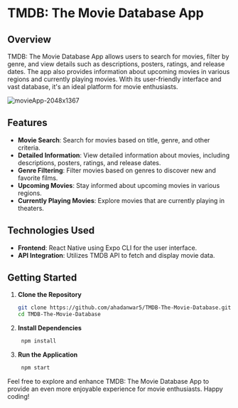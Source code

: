 # TMDB: The Movie Database App

## Overview

TMDB: The Movie Database App allows users to search for movies, filter by genre, and view details such as descriptions, posters, ratings, and release dates. The app also provides information about upcoming movies in various regions and currently playing movies. With its user-friendly interface and vast database, it's an ideal platform for movie enthusiasts.

![movieApp-2048x1367](https://github.com/ahadanwar5/TMDB-The-Movie-Database/assets/119756073/fbd2d733-057c-4441-adc0-9144ebeda69f)


## Features

- **Movie Search**: Search for movies based on title, genre, and other criteria.
- **Detailed Information**: View detailed information about movies, including descriptions, posters, ratings, and release dates.
- **Genre Filtering**: Filter movies based on genres to discover new and favorite films.
- **Upcoming Movies**: Stay informed about upcoming movies in various regions.
- **Currently Playing Movies**: Explore movies that are currently playing in theaters.

## Technologies Used

- **Frontend**: React Native using Expo CLI for the user interface.
- **API Integration**: Utilizes TMDB API to fetch and display movie data.

## Getting Started

1. **Clone the Repository**

   ```bash
   git clone https://github.com/ahadanwar5/TMDB-The-Movie-Database.git
   cd TMDB-The-Movie-Database

2. **Install Dependencies**

   ```bash
    npm install

3. **Run the Application**

   ```bash
    npm start

Feel free to explore and enhance TMDB: The Movie Database App to provide an even more enjoyable experience for movie enthusiasts. Happy coding!
   
